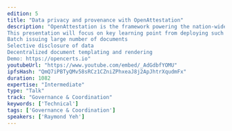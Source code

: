 ```yaml
---
edition: 5
title: "Data privacy and provenance with OpenAttestation"
description: "OpenAttestation is the framework powering the nation-wide blockchain based digital education credentials solution, OpenCerts, in Singapore. OpenAttestation turns documents into structured verifiable claims and allow the provenance of the documents to be verified on the Ethereum blockchain. These documents put users in control of their own data by allowing them to selectively obfuscate parts of the data in the document without compromising on the integrity of the document. 
This presentation will focus on key learning point from deploying such solution at a nation scale:
Batch issuing large number of documents
Selective disclosure of data
Decentralized document templating and rendering
Demo: https://opencerts.io"
youtubeUrl: "https://www.youtube.com/embed/_AdGdbfYOMU"
ipfsHash: "QmQ7iPBTyQMv58sRCz1CZniZPhxeaJ8j2ApJhtrXqudmFx"
duration: 1082
expertise: "Intermediate"
type: "Talk"
track: "Governance & Coordination"
keywords: ['Technical']
tags: ['Governance & Coordination']
speakers: ['Raymond Yeh']
---
```

